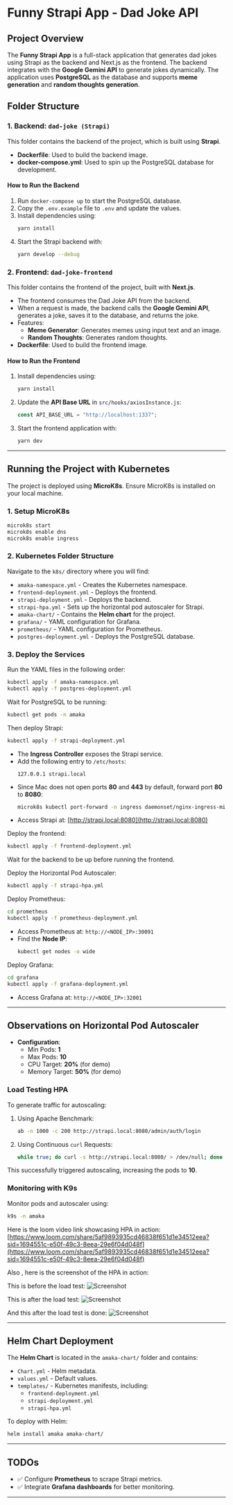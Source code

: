 # Funny Strapi App - Dad Joke API

## Project Overview

The **Funny Strapi App** is a full-stack application that generates dad jokes using Strapi as the backend and Next.js as the frontend. The backend integrates with the **Google Gemini API** to generate jokes dynamically. The application uses **PostgreSQL** as the database and supports **meme generation** and **random thoughts generation**.

## Folder Structure

### 1. Backend: `dad-joke (Strapi)`

This folder contains the backend of the project, which is built using **Strapi**.

- **Dockerfile**: Used to build the backend image.
- **docker-compose.yml**: Used to spin up the PostgreSQL database for development.

#### How to Run the Backend

1. Run `docker-compose up` to start the PostgreSQL database.
2. Copy the `.env.example` file to `.env` and update the values.
3. Install dependencies using:
   ```sh
   yarn install
   ```
4. Start the Strapi backend with:
   ```sh
   yarn develop --debug
   ```

### 2. Frontend: `dad-joke-frontend`

This folder contains the frontend of the project, built with **Next.js**.

- The frontend consumes the Dad Joke API from the backend.
- When a request is made, the backend calls the **Google Gemini API**, generates a joke, saves it to the database, and returns the joke.
- Features:
  - **Meme Generator**: Generates memes using input text and an image.
  - **Random Thoughts**: Generates random thoughts.
- **Dockerfile**: Used to build the frontend image.

#### How to Run the Frontend

1. Install dependencies using:
   ```sh
   yarn install
   ```
2. Update the **API Base URL** in `src/hooks/axiosInstance.js`:
   ```js
   const API_BASE_URL = "http://localhost:1337";
   ```
3. Start the frontend application with:
   ```sh
   yarn dev
   ```

---

## Running the Project with Kubernetes

The project is deployed using **MicroK8s**. Ensure MicroK8s is installed on your local machine.

### 1. Setup MicroK8s

```sh
microk8s start
microk8s enable dns
microk8s enable ingress
```

### 2. Kubernetes Folder Structure

Navigate to the `k8s/` directory where you will find:

- `amaka-namespace.yml` - Creates the Kubernetes namespace.
- `frontend-deployment.yml` - Deploys the frontend.
- `strapi-deployment.yml` - Deploys the backend.
- `strapi-hpa.yml` - Sets up the horizontal pod autoscaler for Strapi.
- `amaka-chart/` - Contains the **Helm chart** for the project.
- `grafana/` - YAML configuration for Grafana.
- `prometheus/` - YAML configuration for Prometheus.
- `postgres-deployment.yml` - Deploys the PostgreSQL database.

### 3. Deploy the Services

Run the YAML files in the following order:

```sh
kubectl apply -f amaka-namespace.yml
kubectl apply -f postgres-deployment.yml
```

Wait for PostgreSQL to be running:

```sh
kubectl get pods -n amaka
```

Then deploy Strapi:

```sh
kubectl apply -f strapi-deployment.yml
```

- The **Ingress Controller** exposes the Strapi service.
- Add the following entry to `/etc/hosts`:
  ```
  127.0.0.1 strapi.local
  ```
- Since Mac does not open ports **80** and **443** by default, forward port **80** to **8080**:
  ```sh
  microk8s kubectl port-forward -n ingress daemonset/nginx-ingress-microk8s-controller 8080:80
  ```
- Access Strapi at: [http://strapi.local:8080](http://strapi.local:8080)

Deploy the frontend:

```sh
kubectl apply -f frontend-deployment.yml
```

Wait for the backend to be up before running the frontend.

Deploy the Horizontal Pod Autoscaler:

```sh
kubectl apply -f strapi-hpa.yml
```

Deploy Prometheus:

```sh
cd prometheus
kubectl apply -f prometheus-deployment.yml
```

- Access Prometheus at: `http://<NODE_IP>:30091`
- Find the **Node IP**:
  ```sh
  kubectl get nodes -o wide
  ```

Deploy Grafana:

```sh
cd grafana
kubectl apply -f grafana-deployment.yml
```

- Access Grafana at: `http://<NODE_IP>:32001`

---

## Observations on Horizontal Pod Autoscaler

- **Configuration**:
  - Min Pods: **1**
  - Max Pods: **10**
  - CPU Target: **20%** (for demo)
  - Memory Target: **50%** (for demo)

### Load Testing HPA

To generate traffic for autoscaling:

1. Using Apache Benchmark:
   ```sh
   ab -n 1000 -c 200 http://strapi.local:8080/admin/auth/login
   ```
2. Using Continuous `curl` Requests:
   ```sh
   while true; do curl -s http://strapi.local:8080/ > /dev/null; done
   ```

This successfully triggered autoscaling, increasing the pods to **10**.

### Monitoring with K9s

Monitor pods and autoscaler using:

```sh
k9s -n amaka
```

Here is the loom video link showcasing HPA in action: [https://www.loom.com/share/5af9893935cd46838f651d1e34512eea?sid=1694551c-e50f-49c3-8eea-29e6f04d048f](https://www.loom.com/share/5af9893935cd46838f651d1e34512eea?sid=1694551c-e50f-49c3-8eea-29e6f04d048f)

Also , here is the screenshot of the HPA in action:

This is before the load test:
![Screenshot](https://github.com/mogobanyamwaro/funny-strapi-app/blob/main/1.png?raw=true)

This is after the load test:
![Screenshot](https://github.com/mogobanyamwaro/funny-strapi-app/blob/main/2.png?raw=true)

And this after the load test is done:
![Screenshot](https://github.com/mogobanyamwaro/funny-strapi-app/blob/main/3.png?raw=true)

---

## Helm Chart Deployment

The **Helm Chart** is located in the `amaka-chart/` folder and contains:

- `Chart.yml` - Helm metadata.
- `values.yml` - Default values.
- `templates/` - Kubernetes manifests, including:
  - `frontend-deployment.yml`
  - `strapi-deployment.yml`
  - `strapi-hpa.yml`

To deploy with Helm:

```sh
helm install amaka amaka-chart/
```

---

## TODOs

- ✅ Configure **Prometheus** to scrape Strapi metrics.
- ✅ Integrate **Grafana dashboards** for better monitoring.

---
